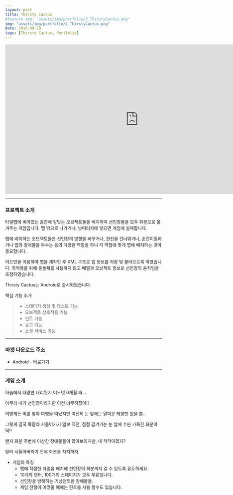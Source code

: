 ```yaml
---
layout: post
title: Thirsty Cactus
#feature-img: "assets/img/portfolio/2_ThirstyCactus.png"
img: "assets/img/portfolio/2_ThirstyCactus.png"
date: 2016-09-20
tags: [Thirsty Cactus, Portfolio]
---
```


<center><iframe width="853" height="480" src="https://www.youtube.com/embed/RWzoXeGdlCg" frameborder="0"  allowfullscreen></iframe></center>

---

### 프로젝트 소개

타일맵에 비어있는 공간에 알맞는 오브젝트들을 배치하여 선인장들을 모두 화분으로 옮겨주는 게임입니다. 맵 밖으로 나가거나, 낭떠러지에 닿으면 게임에 실패합니다. 

맵에 배치하는 오브젝트들은 선인장의 방향을 바꾸거나, 한칸을 건너뛰거나, 순간이동하거나 맵의 장애물을 부수는 등의 다양한 역할을 하니 각 역할에 맞게 맵에 배치하는 것이 중요합니다. 

어드민을 이용하여 맵을 제작한 후 XML 구조로 맵 정보를 저장 및 불러오도록 하였습니다. 최적화를 위해 충돌체를 사용하지 않고 배열과 오브젝트 정보로 선인장의 움직임을 조정하였습니다. 

Thirsty Cactus는 Android로 출시되었습니다.

핵심 기능 소개

>* 스테이지 생성 및 테스트 기능
>* 오브젝트 상호작용 기능
>* 힌트 기능
>* 광고 기능
>* 소셜 서비스 기능

---

### 마켓 다운로드 주소

* Android - [바로가기](https://play.google.com/store/apps/details?id=kr.co.greentree.thirstycactus)

---

### 게임 소개

하늘에서 태양만 내리쬔지 어느덧 6개월 째...

아무리 내가 선인장이라지만 이건 너무하잖아!!

어떻게든 비를 찾아 여행을 떠났지만 여전히 눈 앞에는 얄미운 태양만 있을 뿐...

그렇게 결국 목말라 시들어가기 일보 직전, 점점 감겨가는 눈 앞에 수분 가득한 화분이 딱!!

왠지 화분 주변에 이상한 장애물들이 많아보이지만, 내 착각이겠지?

말라 시들어버리기 전에 화분을 차지하자.


* 게임의 특징
    * 맵에 적절한 타일을 배치해 선인장이 화분까지 갈 수 있도록 유도하세요.
    * 10개의 챕터, 100개의 스테이지가 모두 무료입니다.
    * 선인장을 방해하는 기상천외한 장애물들.
    * 게임 진행이 어려울 때에는 힌트를 사용 할수도 있습니다.
